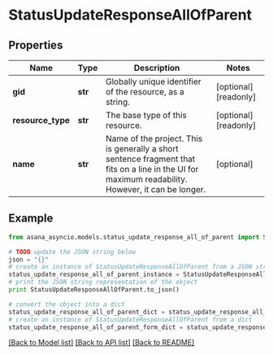 # StatusUpdateResponseAllOfParent


## Properties

Name | Type | Description | Notes
------------ | ------------- | ------------- | -------------
**gid** | **str** | Globally unique identifier of the resource, as a string. | [optional] [readonly] 
**resource_type** | **str** | The base type of this resource. | [optional] [readonly] 
**name** | **str** | Name of the project. This is generally a short sentence fragment that fits on a line in the UI for maximum readability. However, it can be longer. | [optional] 

## Example

```python
from asana_asyncio.models.status_update_response_all_of_parent import StatusUpdateResponseAllOfParent

# TODO update the JSON string below
json = "{}"
# create an instance of StatusUpdateResponseAllOfParent from a JSON string
status_update_response_all_of_parent_instance = StatusUpdateResponseAllOfParent.from_json(json)
# print the JSON string representation of the object
print StatusUpdateResponseAllOfParent.to_json()

# convert the object into a dict
status_update_response_all_of_parent_dict = status_update_response_all_of_parent_instance.to_dict()
# create an instance of StatusUpdateResponseAllOfParent from a dict
status_update_response_all_of_parent_form_dict = status_update_response_all_of_parent.from_dict(status_update_response_all_of_parent_dict)
```
[[Back to Model list]](../README.md#documentation-for-models) [[Back to API list]](../README.md#documentation-for-api-endpoints) [[Back to README]](../README.md)


